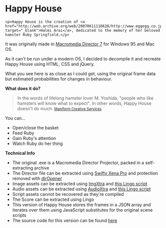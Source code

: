 Happy House
===========
	<p>Happy House is the creation of <a href="http://web.archive.org/web/20070611110628/http://www.eggegg.co.jp/~tango/tyhp/halmis_work/halmi.html" target="_blank">Halmi Arai</a>, dedicated to the memory of her beloved hamster Ruby Springfield.</p>
<p>It was originally made in <a href="https://en.wikipedia.org/wiki/Adobe_Director" target="_blank">Macromedia Director 7</a> for Windows 95 and Mac OS.</p>
<p>As it can't be run under a modern OS, I decided to decompile it and recreate Happy House using HTML, CSS and jQuery.</p>
<p>What you see here is as close as I could get, using the original frame data but estimated probabilities for changes in behaviour.</p>
<p><strong>What does it do?</strong></p>
<blockquote>In the words of lifelong hamster lover M. Yoshida, "people who like hamsters will know what to expect". In other words, Happy House doesn't do much. <small><a href="http://www.maniform.com/stuff/hamster.htm" target="_blank">Maniform Creative Services</a></small></blockquote>
<p>You can...</p>
<ul>
<li>Open/close the basket</li>
<li>Feed Ruby</li>
<li>Gain Ruby's attention</li>
<li>Watch Ruby do her thing</li>
</ul>
<p><strong>Technical Info</strong></p>
<ul>
<li>The original .exe is a Macromedia Director Projector, packed in a self-extracting archive</li>
<li>The Director file can be extracted using <a href="http://www.buraks.com/swifty/" target="_blank">Swifty Xena Pro</a> and protection removed with <a href="http://oastone.com/blog/?tag=/diropener" target="_blank">dirOpener</a></li>
<li>Image assets can be extracted using <a href="http://valentin.dasdeck.com/xtras/img_xtra/" target="_blank">ImgXtra</a> and <a href="http://forums.adobe.com/message/2766085#2766085" target="_blank">this Lingo script</a></li>
<li>Audio assets can be extracted using <a href="http://xtras.tabuleiro.com/download/audio.htm" target="_blank">AudioXtra</a> and <a href="http://forums.adobe.com/message/867206#867206" target="_blank">this Lingo script</a></li>
<li>Script assets cannot be recovered as they're compiled</li>
<li>The Score can be extracted using Lingo</li>
<li>This version of Happy House stores the frames in a JSON array and iterates over them using JavaScript substitutes for the original scene scripts</li>
<li>The source code for this version can be found <a href="https://github.com/adamharley/happy-house" target="_blank">here</a></li>
</ul>
